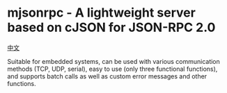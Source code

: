 # mjsonrpc - A lightweight server based on cJSON for JSON-RPC 2.0

[中文](README_CN.md)

Suitable for embedded systems, can be used with various communication methods (TCP, UDP, serial), easy to use (only three functional functions), and supports batch calls as well as custom error messages and other functions.
